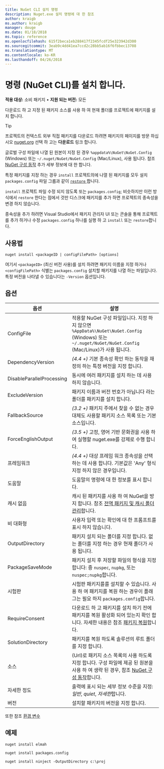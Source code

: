 ```yaml
---
title: NuGet CLI 설치 명령
description: Nuget.exe 설치 명령에 대 한 참조
author: kraigb
ms.author: kraigb
manager: douge
ms.date: 01/18/2018
ms.topic: reference
ms.openlocfilehash: 615f2beca1eb288417f2345fcdf25e323942d300
ms.sourcegitcommit: 3eab9c4dd41ea7ccd2c28bb5ab16f6fbbec13708
ms.translationtype: MT
ms.contentlocale: ko-KR
ms.lasthandoff: 04/26/2018
---
```

# <a name="install-command-nuget-cli"></a>명령 (NuGet CLI)를 설치 합니다.

**적용 대상:** 소비 패키지 &bullet; **지원 되는 버전:** 모든

다운로드 하 고 지정 된 패키지 소스를 사용 하 여 현재 폴더를 프로젝트에 패키지를 설치 합니다.

> [!Tip]
> 프로젝트의 컨텍스트 외부 직접 패키지를 다운로드 하려면 패키지의 페이지를 방문 하십시오 [nuget.org](https://www.nuget.org) 선택 하 고는 **다운로드** 링크 합니다.

글로벌 구성 파일에 나열 된 원본이 지정 된 경우 `%appdata%\NuGet\NuGet.Config` (Windows) 또는 `~/.nuget/NuGet/NuGet.Config` (Mac/Linux), 사용 됩니다. 참조 [NuGet 구성 동작](../consume-packages/configuring-nuget-behavior.md) 추가 세부 정보에 대 한 합니다.

특정 패키지를 지정 하는 경우 `install` 프로젝트의에 나열 된 패키지를 모두 설치 `packages.config` 파일 그룹과 같이 [ `restore` ](cli-ref-restore.md)합니다.

`install` 프로젝트 파일 수정 되지 않도록 또는 `packages.config`; 비슷하지만 이런 방식에서 `restore` 한다는 점에서 것만 디스크에 패키지를 추가 하면 프로젝트의 종속성을 변경 하지 않습니다.

종속성을 추가 하려면 Visual Studio에서 패키지 관리자 UI 또는 콘솔을 통해 프로젝트를 추가 하거나 수정 `packages.config` 하나를 실행 하 고 `install` 또는 `restore`합니다.

## <a name="usage"></a>사용법

```cli
nuget install <packageID | configFilePath> [options]
```

여기서 `<packageID>` (최신 버전 사용)를 설치 하려면 패키지 이름을 지정 하거나 `<configFilePath>` 식별는 `packages.config` 설치할 패키지를 나열 하는 파일입니다. 특정 버전을 나타낼 수 있습니다는 `-Version` 옵션입니다.

## <a name="options"></a>옵션

| 옵션 | 설명 |
| --- | --- |
| ConfigFile | 적용할 NuGet 구성 파일입니다. 지정 하지 않으면 `%AppData%\NuGet\NuGet.Config` (Windows) 또는 `~/.nuget/NuGet/NuGet.Config` (Mac/Linux)가 사용 됩니다.|
| DependencyVersion | *(4.4 +)*  기본 종속성 확인 하는 동작을 재정의 하는 특정 버전을 지정 합니다. |
| DisableParallelProcessing | 동시에 여러 패키지를 설치 하는 데 사용 하지 않습니다. |
| ExcludeVersion | 패키지 이름과 버전 번호가 아닙니다 라는 폴더를 패키지를 설치 합니다. |
| FallbackSource | *(3.2 +)*  패키지 주에서 찾을 수 없는 경우 대체도 사용할 패키지 소스 목록 또는 기본 소스입니다. |
| ForceEnglishOutput | *(3.5 +)*  고정, 영어 기반 문화권을 사용 하 여 실행할 nuget.exe를 강제로 수행 합니다. |
| 프레임워크 | *(4.4 +)*  대상 프레임 워크 종속성을 선택 하는 데 사용 합니다. 기본값은 'Any' 형식 지정 하지 않은 경우입니다. |
| 도움말 | 도움말의 명령에 대 한 정보를 표시 합니다. |
| 캐시 없음 | 캐시 된 패키지를 사용 하 여 NuGet을 방지 합니다. 참조 [전역 패키지 및 캐시 폴더 관리](../consume-packages/managing-the-global-packages-and-cache-folders.md)합니다. |
| 비 대화형 | 사용자 입력 또는 확인에 대 한 프롬프트를 표시 하지 않습니다. |
| OutputDirectory | 패키지 설치 되는 폴더를 지정 합니다. 없는 폴더를 지정 하는 경우 현재 폴더가 사용 됩니다. |
| PackageSaveMode | 패키지 설치 후 저장할 파일의 형식을 지정 합니다: 중 `nuspec`, `nupkg`, 또는 `nuspec;nupkg`합니다. |
| 시험판 | 시험판 패키지를를 설치할 수 있습니다. 사용 하 여 패키지를 복원 하는 경우이 플래그는 필요 하지 `packages.config`합니다. |
| RequireConsent | 다운로드 하 고 패키지를 설치 하기 전에 패키지를 복원 활성화 되어 있는지 확인 합니다. 자세한 내용은 참조 [패키지 복원](../consume-packages/package-restore.md)합니다. |
| SolutionDirectory | 패키지를 복원 하도록 솔루션의 루트 폴더를 지정 합니다. |
| 소스 | (Url)로 패키지 소스 목록의 사용 하도록 지정 합니다. 구성 파일에 제공 된 원본을 사용 하 여 생략 된 경우, 참조 [NuGet 구성 동작](../consume-packages/configuring-nuget-behavior.md)합니다. |
| 자세한 정도 | 출력에 표시 되는 세부 정보 수준을 지정: *일반*, *quiet*, *자세한*합니다. |
| 버전 | 설치할 패키지의 버전을 지정 합니다. |

또한 참조 [환경 변수](cli-ref-environment-variables.md)

## <a name="examples"></a>예제

```cli
nuget install elmah

nuget install packages.config

nuget install ninject -OutputDirectory c:\proj
```
